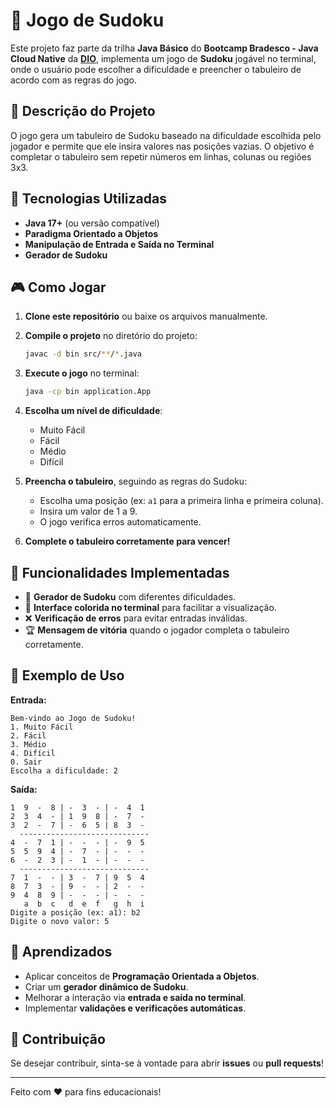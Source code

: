 # 🧩 Jogo de Sudoku

Este projeto faz parte da trilha **Java Básico** do **Bootcamp Bradesco - Java Cloud Native** da **[DIO](https://www.dio.me)**, implementa um jogo de **Sudoku** jogável no terminal, onde o usuário pode escolher a dificuldade e preencher o tabuleiro de acordo com as regras do jogo.

## 📌 Descrição do Projeto

O jogo gera um tabuleiro de Sudoku baseado na dificuldade escolhida pelo jogador e permite que ele insira valores nas posições vazias. O objetivo é completar o tabuleiro sem repetir números em linhas, colunas ou regiões 3x3.

## 🚀 Tecnologias Utilizadas

- **Java 17+** (ou versão compatível)
- **Paradigma Orientado a Objetos**
- **Manipulação de Entrada e Saída no Terminal**
- **Gerador de Sudoku**

## 🎮 Como Jogar

1. **Clone este repositório** ou baixe os arquivos manualmente.
2. **Compile o projeto** no diretório do projeto:

   ```sh
   javac -d bin src/**/*.java
   ```

3. **Execute o jogo** no terminal:

   ```sh
   java -cp bin application.App
   ```

4. **Escolha um nível de dificuldade**:
   - Muito Fácil
   - Fácil
   - Médio
   - Difícil

5. **Preencha o tabuleiro**, seguindo as regras do Sudoku:
   - Escolha uma posição (ex: `a1` para a primeira linha e primeira coluna).
   - Insira um valor de 1 a 9.
   - O jogo verifica erros automaticamente.

6. **Complete o tabuleiro corretamente para vencer!**

## 🎯 Funcionalidades Implementadas

- 🧩 **Gerador de Sudoku** com diferentes dificuldades.
- 🎨 **Interface colorida no terminal** para facilitar a visualização.
- ❌ **Verificação de erros** para evitar entradas inválidas.
- 🏆 **Mensagem de vitória** quando o jogador completa o tabuleiro corretamente.

## 📌 Exemplo de Uso

**Entrada:**
```
Bem-vindo ao Jogo de Sudoku!
1. Muito Fácil
2. Fácil
3. Médio
4. Difícil
0. Sair
Escolha a dificuldade: 2
```

**Saída:**
```
1  9  -  8 | -  3  - | -  4  1 
2  3  4  - | 1  9  8 | -  7  - 
3  2  -  7 | -  6  5 | 8  3  - 
  -----------------------------
4  -  7  1 | -  -  - | -  9  5 
5  5  9  4 | -  7  - | -  -  - 
6  -  2  3 | -  1  - | -  -  - 
  -----------------------------
7  1  -  - | 3  -  7 | 9  5  4 
8  7  3  - | 9  -  - | 2  -  - 
9  4  8  9 | -  -  - | -  -  - 
   a  b  c   d  e  f   g  h  i
Digite a posição (ex: a1): b2
Digite o novo valor: 5
```

## 📖 Aprendizados

- Aplicar conceitos de **Programação Orientada a Objetos**.
- Criar um **gerador dinâmico de Sudoku**.
- Melhorar a interação via **entrada e saída no terminal**.
- Implementar **validações e verificações automáticas**.

## 🤝 Contribuição

Se desejar contribuir, sinta-se à vontade para abrir **issues** ou **pull requests**!

---

Feito com ❤️ para fins educacionais!

